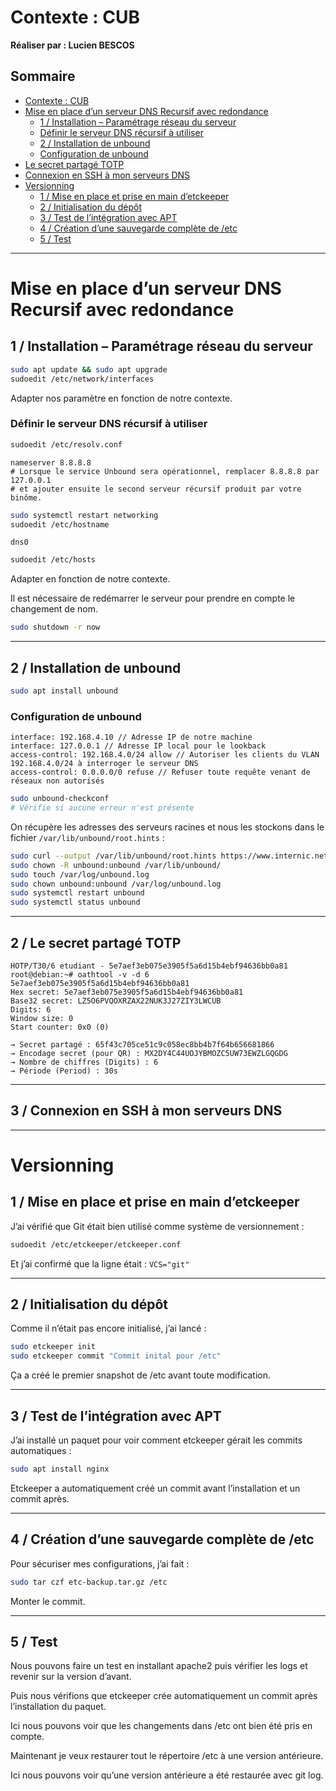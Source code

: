 # Contexte : CUB
**Réaliser par : Lucien BESCOS**




## Sommaire

<!-- Sommaire auto généré -->
- [Contexte : CUB](#contexte--cub)
- [Mise en place d’un serveur DNS Recursif avec redondance](#mise-en-place-dun-serveur-dns-recursif-avec-redondance)
  - [1 / Installation – Paramétrage réseau du serveur](#1--installation--paramétrage-réseau-du-serveur)
  - [Définir le serveur DNS récursif à utiliser](#définir-le-serveur-dns-récursif-à-utiliser)
  - [2 / Installation de unbound](#2--installation-de-unbound)
  - [Configuration de unbound](#configuration-de-unbound)
- [Le secret partagé TOTP](#2--le-secret-partagé-totp)
- [Connexion en SSH à mon serveurs DNS](#3--connexion-en-ssh-à-mon-serveurs-dns)
- [Versionning](#versionning)
  - [1 / Mise en place et prise en main d’etckeeper](#1--mise-en-place-et-prise-en-main-detckeeper)
  - [2 / Initialisation du dépôt](#2--initialisation-du-dépôt)
  - [3 / Test de l’intégration avec APT](#3--test-de-lintégration-avec-apt)
  - [4 / Création d’une sauvegarde complète de /etc](#4--création-dune-sauvegarde-complète-de-etc)
  - [5 / Test](#5--test)


---

# Mise en place d’un serveur DNS Recursif avec redondance 

## 1 / Installation – Paramétrage réseau du serveur 

```bash
sudo apt update && sudo apt upgrade
sudoedit /etc/network/interfaces
```

Adapter nos paramètre en fonction de notre contexte.

### Définir le serveur DNS récursif à utiliser

```bash
sudoedit /etc/resolv.conf
```

```
nameserver 8.8.8.8
# Lorsque le service Unbound sera opérationnel, remplacer 8.8.8.8 par 127.0.0.1
# et ajouter ensuite le second serveur récursif produit par votre binôme.
```

```bash
sudo systemctl restart networking
sudoedit /etc/hostname
```

```
dns0
```

```bash
sudoedit /etc/hosts
```

Adapter en fonction de notre contexte.

Il est nécessaire de redémarrer le serveur pour prendre en compte le changement de nom.
```bash
sudo shutdown -r now
```

---

## 2 / Installation de unbound 

```bash
sudo apt install unbound
```

### Configuration de unbound

```
interface: 192.168.4.10 // Adresse IP de notre machine
interface: 127.0.0.1 // Adresse IP local pour le lookback
access-control: 192.168.4.0/24 allow // Autoriser les clients du VLAN 192.168.4.0/24 à interroger le serveur DNS
access-control: 0.0.0.0/0 refuse // Refuser toute requête venant de réseaux non autorisés
```

```bash
sudo unbound-checkconf
# Vérifie si aucune erreur n'est présente
```

On récupère les adresses des serveurs racines et nous les stockons dans le fichier `/var/lib/unbound/root.hints` :

```bash
sudo curl --output /var/lib/unbound/root.hints https://www.internic.net/domain/named.cache
sudo chown -R unbound:unbound /var/lib/unbound/
sudo touch /var/log/unbound.log
sudo chown unbound:unbound /var/log/unbound.log
sudo systemctl restart unbound 
sudo systemctl status unbound
```

---

## 2 / Le secret partagé TOTP 

```
HOTP/T30/6 etudiant - 5e7aef3eb075e3905f5a6d15b4ebf94636bb0a81
root@debian:~# oathtool -v -d 6 5e7aef3eb075e3905f5a6d15b4ebf94636bb0a81
Hex secret: 5e7aef3eb075e3905f5a6d15b4ebf94636bb0a81
Base32 secret: LZ5O6PVQOXRZAX22NUK3J27ZIY3LWCUB
Digits: 6
Window size: 0
Start counter: 0x0 (0)

→ Secret partagé : 65f43c705ce51c9c058ec8bb4b7f64b656681866
→ Encodage secret (pour QR) : MX2DY4C44UOJYBMOZC5UW73EWZLGQGDG
→ Nombre de chiffres (Digits) : 6
→ Période (Period) : 30s
```

---

## 3 / Connexion en SSH à mon serveurs DNS



---

# Versionning

## 1 / Mise en place et prise en main d’etckeeper

J’ai vérifié que Git était bien utilisé comme système de versionnement :

```bash
sudoedit /etc/etckeeper/etckeeper.conf
```

Et j’ai confirmé que la ligne était : `VCS="git"`

---

## 2 / Initialisation du dépôt 

Comme il n’était pas encore initialisé, j’ai lancé :

```bash
sudo etckeeper init
sudo etckeeper commit "Commit inital pour /etc"
```

Ça a créé le premier snapshot de /etc avant toute modification.

---

## 3 / Test de l’intégration avec APT

J’ai installé un paquet pour voir comment etckeeper gérait les commits automatiques :

```bash
sudo apt install nginx
```

Etckeeper a automatiquement créé un commit avant l’installation et un commit après.

---

## 4 / Création d’une sauvegarde complète de /etc

Pour sécuriser mes configurations, j’ai fait :

```bash
sudo tar czf etc-backup.tar.gz /etc
```

Monter le commit.

---

## 5 / Test 

Nous pouvons faire un test en installant apache2 puis vérifier les logs et revenir sur la version d’avant.

Puis nous vérifions que etckeeper crée automatiquement un commit après l’installation du paquet.

Ici nous pouvons voir que les changements dans /etc ont bien été pris en compte.

Maintenant je veux restaurer tout le répertoire /etc à une version antérieure.

Ici nous pouvons voir qu’une version antérieure a été restaurée avec git log.
